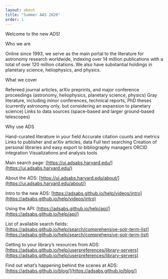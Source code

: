 ```yaml
---
layout: about
title: "Summer AAS 2020"
order: 1
---
```


Welcome to the new ADS!  

Who we are 

Online since 1993, we serve as the main portal to the literature for astronomy research worldwide, indexing over 14 million publications with a total of over 120 million citations. We also have substantial holdings in planetary science, heliophysics, and physics.

What we cover 

Refereed journal articles, arXiv preprints, and major conference proceedings (astronomy, heliophysics, planetary science, physics)
Gray literature, including minor conferences, technical reports, PhD theses (currently astronomy only, but considering an expansion to planetary science)
Links to data sources (space-based and larger ground-based telescopes)

Why use ADS

Hand-curated literature in your field
Accurate citation counts and metrics
Links to publisher and arXiv articles, data 
Full text searching
Creation of personal libraries and easy 
export to bibliography managers
ORCID integration
Visualizations and analysis tools



Main search page:  [https://ui.adsabs.harvard.edu/](https://ui.adsabs.harvard.edu/)

About the ADS:  [https://ui.adsabs.harvard.edu/about/](https://ui.adsabs.harvard.edu/about/)

Intro to the new ADS:  [https://adsabs.github.io/help/videos/intro](https://adsabs.github.io/help/videos/intro)

Using the API:  [https://adsabs.github.io/help/api/](https://adsabs.github.io/help/api/)

List of available search fields:  [https://adsabs.github.io/help/search/comprehensive-solr-term-list](https://adsabs.github.io/help/search/comprehensive-solr-term-list)

Getting to your library’s resources from ADS:  [https://adsabs.github.io/help/userpreferences/library-servers](https://adsabs.github.io/help/userpreferences/library-servers)

Find out what’s happening behind the scenes at ADS:  [https://adsabs.github.io/blog/](https://adsabs.github.io/blog/)
